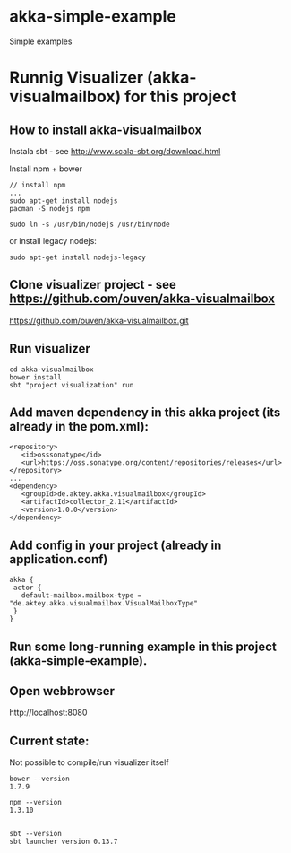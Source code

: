 # akka-simple-example
Simple examples


# Runnig Visualizer (akka-visualmailbox) for this project

## How to install akka-visualmailbox
Instala sbt - see http://www.scala-sbt.org/download.html


Install npm + bower
```
// install npm 
...
sudo apt-get install nodejs
pacman -S nodejs npm
```

```
sudo ln -s /usr/bin/nodejs /usr/bin/node
```
or install legacy nodejs:
```
sudo apt-get install nodejs-legacy
```

## Clone visualizer project - see https://github.com/ouven/akka-visualmailbox
https://github.com/ouven/akka-visualmailbox.git


## Run visualizer
```
cd akka-visualmailbox
bower install
sbt "project visualization" run
```

## Add maven dependency in this akka project (its already in the pom.xml):
```
<repository>
   <id>osssonatype</id>
   <url>https://oss.sonatype.org/content/repositories/releases</url>
</repository>
...
<dependency>
   <groupId>de.aktey.akka.visualmailbox</groupId>
   <artifactId>collector_2.11</artifactId>
   <version>1.0.0</version>
</dependency>
```

## Add config in your project (already in application.conf)
```
akka {
 actor {
   default-mailbox.mailbox-type = "de.aktey.akka.visualmailbox.VisualMailboxType"
 }
}
```


## Run some long-running example in this project (akka-simple-example). 


## Open webbrowser
http://localhost:8080


## Current state:
Not possible to compile/run visualizer itself
```
bower --version
1.7.9

npm --version
1.3.10


sbt --version
sbt launcher version 0.13.7
```
